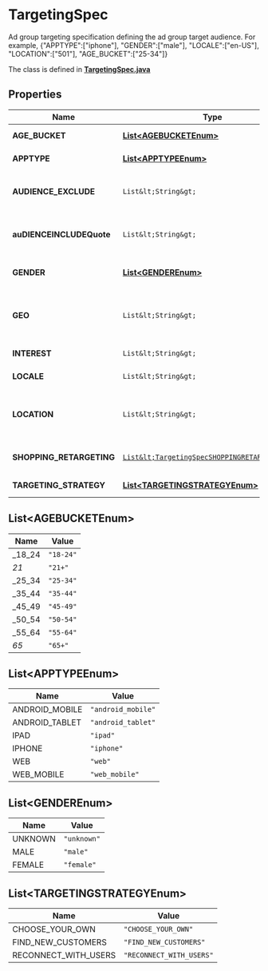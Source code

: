 

# TargetingSpec

Ad group targeting specification defining the ad group target audience. For example, {\"APPTYPE\":[\"iphone\"], \"GENDER\":[\"male\"], \"LOCALE\":[\"en-US\"], \"LOCATION\":[\"501\"], \"AGE_BUCKET\":[\"25-34\"]}

The class is defined in **[TargetingSpec.java](../../src/main/java/org/openapitools/model/TargetingSpec.java)**

## Properties

Name | Type | Description | Notes
------------ | ------------- | ------------- | -------------
**AGE_BUCKET** | [**List&lt;AGEBUCKETEnum&gt;**](#List&lt;AGEBUCKETEnum&gt;) | Age ranges. If the AGE_BUCKET field is missing, the default behavior in terms of ad delivery is that **All age buckets** will be targeted. |  [optional property]
**APPTYPE** | [**List&lt;APPTYPEEnum&gt;**](#List&lt;APPTYPEEnum&gt;) | Allowed devices. If the APPTYPE field is missing, the default behavior in terms of ad delivery is that **All devices/apptypes** will be targeted. |  [optional property]
**AUDIENCE_EXCLUDE** | `List&lt;String&gt;` | Excluded customer list IDs. Used to drive new customer acquisition goals. For example: [\&quot;2542620905475\&quot;]. Audience lists need to have at least 100 people with Pinterest accounts in them. If the AUDIENCE_EXCLUDE field is missing, the default behavior in terms of ad delivery is that **No users will be excluded**. |  [optional property]
**auDIENCEINCLUDEQuote** | `List&lt;String&gt;` | Targeted customer list IDs. For example: [\&quot;2542620905473\&quot;]. Audience lists need to have at least 100 people with Pinterest accounts in them Audience lists need to have at least 100 people with Pinterest accounts in them. If the AUDIENCE_INCLUDE field is missing, the default behavior in terms of ad delivery is that **All users will be included**. |  [optional property]
**GENDER** | [**List&lt;GENDEREnum&gt;**](#List&lt;GENDEREnum&gt;) | Targeted genders. Values: [\&quot;unknown\&quot;,\&quot;male\&quot;,\&quot;female\&quot;]. If the GENDER field is missing, the default behavior in terms of ad delivery is that **All genders will be targeted**. |  [optional property]
**GEO** | `List&lt;String&gt;` | Location region codes, e.g., \&quot;BE-VOV\&quot; (East Flanders, Belgium) For complete list, &lt;a href&#x3D;\&quot;https://help.pinterest.com/sub/helpcenter/partner/pinterest_location_targeting_codes.xlsx\&quot; target&#x3D;\&quot;_blank\&quot;&gt;click here&lt;/a&gt; or postal codes, e.g., \&quot;US-94107\&quot;. Use either region codes or postal codes but not both. If the GEO field is missing, the default behavior in terms of ad delivery is that **No geos will be selected**. |  [optional property]
**INTEREST** | `List&lt;String&gt;` | Array of interest object IDs. If the INTEREST field is missing, the default behavior in terms of ad delivery is that **All interests will be targeted**. |  [optional property]
**LOCALE** | `List&lt;String&gt;` | 24 ISO 639-1 two letter language codes. If the LOCALE field is missing, the default behavior in terms of ad delivery is that **All languages will be target, only english non-sublanguage will be targeted**. |  [optional property]
**LOCATION** | `List&lt;String&gt;` | 22 ISO Alpha 2 two letter country codes or US Nielsen DMA (Designated Market Area) codes (location region codes) (e.g., [\&quot;US\&quot;, \&quot;807\&quot;]). For complete list, click here. Location-Country and Location-Metro codes apply. If the LOCATION field is missing, the default behavior in terms of ad delivery is that **Selects default country if not specified (US) and all regions within that country**. |  [optional property]
**SHOPPING_RETARGETING** | [`List&lt;TargetingSpecSHOPPINGRETARGETING&gt;`](TargetingSpecSHOPPINGRETARGETING.md) | Array of object: lookback_window [Integer]: Number of days ago to start lookback timeframe for dynamic retargeting tag_types [Array of integer]: Event types to target for dynamic retargeting exclusion_window [Integer]: Number of days ago to stop lookback timeframe for dynamic retargeting |  [optional property]
**TARGETING_STRATEGY** | [**List&lt;TARGETINGSTRATEGYEnum&gt;**](#List&lt;TARGETINGSTRATEGYEnum&gt;) |  |  [optional property]

## List&lt;AGEBUCKETEnum&gt;

Name | Value
---- | -----
_18_24 | `"18-24"`
_21_ | `"21+"`
_25_34 | `"25-34"`
_35_44 | `"35-44"`
_45_49 | `"45-49"`
_50_54 | `"50-54"`
_55_64 | `"55-64"`
_65_ | `"65+"`

## List&lt;APPTYPEEnum&gt;

Name | Value
---- | -----
ANDROID_MOBILE | `"android_mobile"`
ANDROID_TABLET | `"android_tablet"`
IPAD | `"ipad"`
IPHONE | `"iphone"`
WEB | `"web"`
WEB_MOBILE | `"web_mobile"`



## List&lt;GENDEREnum&gt;

Name | Value
---- | -----
UNKNOWN | `"unknown"`
MALE | `"male"`
FEMALE | `"female"`






## List&lt;TARGETINGSTRATEGYEnum&gt;

Name | Value
---- | -----
CHOOSE_YOUR_OWN | `"CHOOSE_YOUR_OWN"`
FIND_NEW_CUSTOMERS | `"FIND_NEW_CUSTOMERS"`
RECONNECT_WITH_USERS | `"RECONNECT_WITH_USERS"`


